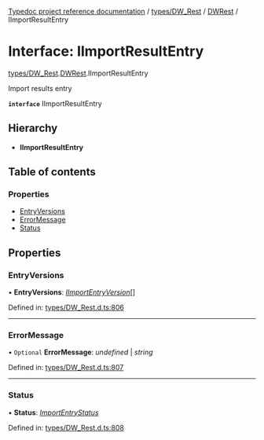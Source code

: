 [Typedoc project reference documentation](../README.md) / [types/DW_Rest](../modules/types_dw_rest.md) / [DWRest](../modules/types_dw_rest.dwrest.md) / IImportResultEntry

# Interface: IImportResultEntry

[types/DW_Rest](../modules/types_dw_rest.md).[DWRest](../modules/types_dw_rest.dwrest.md).IImportResultEntry

Import results entry

**`interface`** IImportResultEntry

## Hierarchy

* **IImportResultEntry**

## Table of contents

### Properties

- [EntryVersions](types_dw_rest.dwrest.iimportresultentry.md#entryversions)
- [ErrorMessage](types_dw_rest.dwrest.iimportresultentry.md#errormessage)
- [Status](types_dw_rest.dwrest.iimportresultentry.md#status)

## Properties

### EntryVersions

• **EntryVersions**: [*IImportEntryVersion*](types_dw_rest.dwrest.iimportentryversion.md)[]

Defined in: [types/DW_Rest.d.ts:806](https://github.com/DocuWare/REST-Sample-TS/blob/6171aa8/src/types/DW_Rest.d.ts#L806)

___

### ErrorMessage

• `Optional` **ErrorMessage**: *undefined* \| *string*

Defined in: [types/DW_Rest.d.ts:807](https://github.com/DocuWare/REST-Sample-TS/blob/6171aa8/src/types/DW_Rest.d.ts#L807)

___

### Status

• **Status**: [*ImportEntryStatus*](../enums/types_dw_rest.dwrest.importentrystatus.md)

Defined in: [types/DW_Rest.d.ts:808](https://github.com/DocuWare/REST-Sample-TS/blob/6171aa8/src/types/DW_Rest.d.ts#L808)
